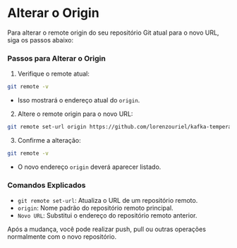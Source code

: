 # Alterar o Origin
Para alterar o remote origin do seu repositório Git atual para o novo URL, siga os passos abaixo:

### Passos para Alterar o Origin

1. Verifique o remote atual:
```bash
git remote -v
```
- Isso mostrará o endereço atual do `origin`.

2. Altere o remote origin para o novo URL:
```bash
git remote set-url origin https://github.com/lorenzouriel/kafka-temperature-monitoring
```

3. Confirme a alteração:
```bash
git remote -v
```
- O novo endereço `origin` deverá aparecer listado.

### Comandos Explicados
- `git remote set-url`: Atualiza o URL de um repositório remoto.
- `origin`: Nome padrão do repositório remoto principal.
- `Novo URL`: Substitui o endereço do repositório remoto anterior.

Após a mudança, você pode realizar push, pull ou outras operações normalmente com o novo repositório.